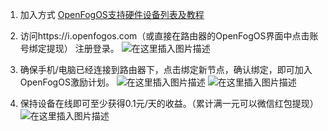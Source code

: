 1.  加入方式
[OpenFogOS支持硬件设备列表及教程](https://blog.csdn.net/weixin_44388511/article/details/87881369)

2. 访问https://i.openfogos.com（或直接在路由器的OpenFogOS界面中点击账号绑定提现） 注册登录。
![在这里插入图片描述](https://img-blog.csdnimg.cn/20190226115502328.png?x-oss-process=image/watermark,type_ZmFuZ3poZW5naGVpdGk,shadow_10,text_aHR0cHM6Ly9ibG9nLmNzZG4ubmV0L3dlaXhpbl80NDM4ODUxMQ==,size_16,color_FFFFFF,t_70)

3. 确保手机/电脑已经连接到路由器下，点击绑定新节点，确认绑定，即可加入OpenFogOS激励计划。
![在这里插入图片描述](https://img-blog.csdnimg.cn/20190226115610973.png?x-oss-process=image/watermark,type_ZmFuZ3poZW5naGVpdGk,shadow_10,text_aHR0cHM6Ly9ibG9nLmNzZG4ubmV0L3dlaXhpbl80NDM4ODUxMQ==,size_16,color_FFFFFF,t_70)
![在这里插入图片描述](https://img-blog.csdnimg.cn/20190111143019245.png?x-oss-process=image/watermark,type_ZmFuZ3poZW5naGVpdGk,shadow_10,text_aHR0cHM6Ly9ibG9nLmNzZG4ubmV0L3dlaXhpbl80NDM4ODUxMQ==,size_16,color_FFFFFF,t_70)
4. 保持设备在线即可至少获得0.1元/天的收益。（累计满一元可以微信红包提现）
![在这里插入图片描述](https://img-blog.csdnimg.cn/20190226115905239.png?x-oss-process=image/watermark,type_ZmFuZ3poZW5naGVpdGk,shadow_10,text_aHR0cHM6Ly9ibG9nLmNzZG4ubmV0L3dlaXhpbl80NDM4ODUxMQ==,size_16,color_FFFFFF,t_70)